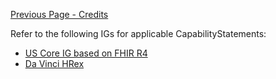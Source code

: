 [Previous Page - Credits](Credits.html)


Refer to the following IGs for applicable CapabilityStatements:

- [US Core IG based on FHIR R4](http://hl7.org/fhir/us/core/)
- [Da Vinci HRex](http://build.fhir.org/ig/HL7/davinci-ehrx/) 